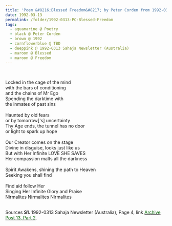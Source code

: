 ```yaml
---
title: 'Poem &#8216;Blessed Freedom&#8217; by Peter Corden from 1992-0313 Sahaja Newsletter (Australia), Page 4'
date: 1992-03-13
permalink: /folder/1992-0313-PC-Blessed-Freedom
tags:
  - aquamarine @ Poetry
  - black @ Peter Corden
  - brown @ 1992
  - cornflowerblue @ TBD
  - deeppink @ 1992-0313 Sahaja Newsletter (Australia)
  - maroon @ Blessed
  - maroon @ Freedom
---
```


<br>

<p>
Locked in the cage of the mind<br>
with the bars of conditioning<br>
and the chains of Mr Ego<br>
Spending the darktime with<br>
the inmates of past sins<br>
<br>
Haunted by old fears<br>
or by tomorrow['s] uncertainty<br>
Thy Age ends, the tunnel has no door<br>
or light to spark up hope<br>
<br>
Our Creator comes on the stage<br>
Divine in disguise, looks just like us<br>
But with Her Infinite LOVE SHE SAVES<br>
Her compassion malts all the darkness<br>
<br>
Spirit Awakens, shining the path to Heaven<br>
Seeking you shall find<br>
<br>Find aid follow Her<br>
Singing Her Infinite Glory and Praise<br>
Nirmalites Nirmalites Nirmalites<br>
</p>

<br>

<wave-list>
<list-title color="DarkSeaGreen" width="40">Sources</list-title>
  <list-item color="BlanchedAlmond"  width="280"><b>S1. </b> 1992-0313 Sahaja Newsletter (Australia), Page 4, link <a href="https://seven-teams.github.io/archives/2023/0831"><font color="DarkGreen">Archive Post 13, Part 2</font></a>.</list-item>
</wave-list>